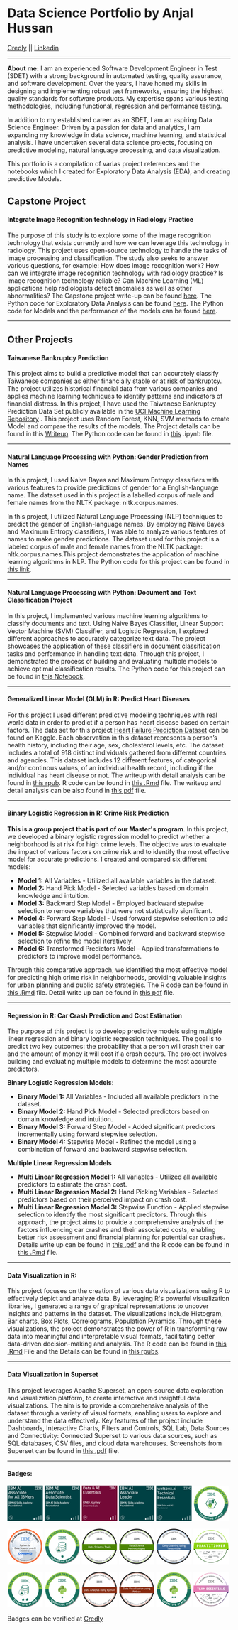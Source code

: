 # Data Science Portfolio by Anjal Hussan
[Credly](https://www.credly.com/users/anjal-hussan) ||
[Linkedin](https://www.linkedin.com/in/ahussan/)

___

**About me:**
I am an experienced Software Development Engineer in Test (SDET) with a strong background in automated testing, quality assurance, and software development. Over the years, I have honed my skills in designing and implementing robust test frameworks, ensuring the highest quality standards for software products. My expertise spans various testing methodologies, including functional, regression and performance testing.

In addition to my established career as an SDET, I am an aspiring Data Science Engineer. Driven by a passion for data and analytics, I am expanding my knowledge in data science, machine learning, and statistical analysis. I have undertaken several data science projects, focusing on predictive modeling, natural language processing, and data visualization.

This portfolio is a compilation of varias project references and the notebooks which I created for Exploratory Data Analysis (EDA), and creating predictive Models.

## Capstone Project

#### Integrate Image Recognition technology in Radiology Practice
The purpose of this study is to explore some of the image recognition technology that exists currently and how we can leverage this technology in radiology. This project uses open-source technology to handle the tasks of image processing and classification. The study also seeks to answer various questions, for example: How does image recognition work? How can we integrate image recognition technology with radiology practice? Is image recognition technology reliable? Can Machine Learning (ML) applications help radiologists detect anomalies as well as other abnormalities? The Capstone project write-up can be found  [here](https://github.com/ahussan/DATA698/blob/main/Final%20Paper.pdf). The Python code for Exploratory Data Analysis can be found [here](https://github.com/ahussan/DATA698/blob/main/eda.ipynb). The Python code for Models and the performance of the models can be found [here](https://github.com/ahussan/DATA698/blob/main/Model.ipynb).

---
## Other Projects
#### Taiwanese Bankruptcy Prediction
This project aims to build a predictive model that can accurately classify Taiwanese companies as either financially stable or at risk of bankruptcy. The project utilizes historical financial data from various companies and applies machine learning techniques to identify patterns and indicators of financial distress.
In this project, I have used the Taiwanese Bankruptcy Prediction Data Set publicly available in
the [UCI Machine Learning Repository]((https://archive.ics.uci.edu/ml/datasets/Taiwanese+Bankruptcy+Prediction)) .
This project uses Random Forest, KNN, SVM methods to create Model and compare the results of the models. The Project details can be found in this [Writeup](https://github.com/ahussan/DATA622/blob/main/HW3/hw3-bankrupt%20prediction.pdf).
The Python code can be found in [this](https://github.com/ahussan/DATA622/blob/main/HW3/HW3%20Predict%20Bankrupt.ipynb) .ipynb file.

---
#### Natural Language Processing with Python: Gender Prediction from Names
In this project, I used Naive Bayes and Maximum Entropy classifiers with various features to provide predictions of gender for a English-language name. The dataset used in this project is a labelled corpus of male and female names from the NLTK package: nltk.corpus.names.

In this project, I utilized Natural Language Processing (NLP) techniques to predict the gender of English-language names. 
By employing Naive Bayes and Maximum Entropy classifiers, I was able to analyze various features of names to make gender predictions.
The dataset used for this project is a labeled corpus of male and female names from the NLTK package: nltk.corpus.names.This 
project demonstrates the application of machine learning algorithms in NLP. The Python code for this project can be found in [this link](https://github.com/ahussan/Projects_DS/blob/main/Project3.ipynb).


---


#### Natural Language Processing with Python: Document and Text Classification Project
In this project, I implemented various machine learning algorithms to classify documents and text. Using Naive Bayes Classifier, Linear Support Vector Machine (SVM) Classifier, and Logistic Regression, I explored different approaches to accurately categorize text data. The project showcases the application of these classifiers in document classification tasks and performance in handling text data. Through this project, I demonstrated the process of building and evaluating multiple models to achieve optimal classification results.
The Python code for this project can be found in [this Notebook](https://github.com/ahussan/Projects_DS/blob/main/news%20classification.ipynb).

---

#### Generalized Linear Model (GLM) in R:  Predict Heart Diseases

For this project I used different predictive modeling techniques with real world data in order to predict if a person has heart disease based on certain factors. The data set for this project [Heart Failure Prediction Dataset](https://www.kaggle.com/datasets/fedesoriano/heart-failure-prediction) can be found on Kaggle. Each observation in this dataset represents a person’s health history, including their age, sex, cholesterol levels, etc. The dataset includes a total of 918 distinct individuals gathered from different countries and agencies. This dataset includes 12 different features, of categorical and/or continous values, of an individual health record, including if the individual has heart disease or not.
The writeup with detail analysis can be found in [this rpub](https://rpubs.com/ahussan/1207459). R code can be found in [this .Rmd](https://github.com/ahussan/Projects_DS/blob/main/Predict%20heart%20disease/Predict%20Cardiovascular%20diseases.Rmd) file.
The writeup and detail analysis can be also found in [this pdf](https://github.com/ahussan/Projects_DS/blob/main/Predict%20heart%20disease/Predict%20heart%20disease%20based%20on%20certain%20Health%20factors.pdf) file.

---

#### Binary Logistic Regression in R: Crime Risk Prediction

**This is a group project that is part of our Master's program**. In this project, we developed a binary logistic regression model to predict whether a neighborhood is at risk for high crime levels. The objective was to evaluate the impact of various factors on crime risk and to identify the most effective model for accurate predictions. I created and compared six different models:

- **Model 1:** All Variables - Utilized all available variables in the dataset.
- **Model 2:** Hand Pick Model - Selected variables based on domain knowledge and intuition.
- **Model 3:** Backward Step Model - Employed backward stepwise selection to remove variables that were not statistically significant.
- **Model 4:** Forward Step Model - Used forward stepwise selection to add variables that significantly improved the model.
- **Model 5:** Stepwise Model - Combined forward and backward stepwise selection to refine the model iteratively.
- **Model 6:** Transformed Predictors Model - Applied transformations to predictors to improve model performance.

Through this comparative approach, we identified the most effective model for predicting high crime risk in neighborhoods, providing valuable insights for urban planning and public safety strategies.
The R code can be found in [this .Rmd](https://github.com/ahussan/Projects_DS/blob/main/Crime%20Prediction/HW3.Rmd) file. Detail write up can be found in [this pdf](https://github.com/ahussan/Projects_DS/blob/main/Crime%20Prediction/HW3.pdf) file.

---

#### Regression in R: Car Crash Prediction and Cost Estimation

The purpose of this project is to develop predictive models using multiple linear regression and binary logistic regression techniques. The goal is to predict two key outcomes: the probability that a person will crash their car and the amount of money it will cost if a crash occurs. The project involves building and evaluating multiple models to determine the most accurate predictors.

**Binary Logistic Regression Models**:
- **Binary Model 1:** All Variables - Included all available predictors in the dataset.
- **Binary Model 2:** Hand Pick Model - Selected predictors based on domain knowledge and intuition.
- **Binary Model 3:** Forward Step Model - Added significant predictors incrementally using forward stepwise selection.
- **Binary Model 4:** Stepwise Model - Refined the model using a combination of forward and backward stepwise selection.

**Multiple Linear Regression Models**

- **Multi Linear Regression Model 1:** All Variables - Utilized all available predictors to estimate the crash cost.
- **Multi Linear Regression Model 2:** Hand Picking Variables - Selected predictors based on their perceived impact on crash cost.
- **Multi Linear Regression Model 3:** Stepwise Function - Applied stepwise selection to identify the most significant predictors.
Through this approach, the project aims to provide a comprehensive analysis of the factors influencing car crashes and their associated costs, enabling better risk assessment and financial planning for potential car crashes.
Details write up can be found in [this .pdf](https://github.com/ahussan/Projects_DS/blob/main/car%20crush/Car%20Crush.pdf) and the R code can be found in [this .Rmd](https://github.com/ahussan/Projects_DS/blob/main/car%20crush/car%20crush.Rmd) file.

---

#### Data Visualization in R:
This project focuses on the creation of various data visualizations using R to effectively depict and analyze data. By leveraging R's powerful visualization libraries, I generated a range of graphical representations to uncover insights and patterns in the dataset. 
The visualizations include Histogram, Bar charts, Box Plots,    Correlograms, Population Pyramids.
Through these visualizations, the project demonstrates the power of R in transforming raw data into meaningful and interpretable visual formats, facilitating better data-driven decision-making and analysis.
The R code can be found in [this .Rmd](https://github.com/ahussan/DATA_607_CUNY_SPS/blob/master/Visualization/visualization.Rmd) File and the Details can be found in [this rpubs](https://rpubs.com/ahussan/380532).

---

#### Data Visualization in Superset
This project leverages Apache Superset, an open-source data exploration and visualization platform, 
to create interactive and insightful data visualizations. The aim is to provide a comprehensive analysis of the dataset through a 
variety of visual formats, enabling users to explore and understand the data effectively. Key features of the project include
Dashboards, Interactive Charts, Filters and Controls, SQL Lab, Data Sources and Connectivity: Connected Superset to various data sources, such as SQL databases, CSV files, and cloud data warehouses.
Screenshots from Superset can be found in [this .pdf](https://github.com/ahussan/Projects_DS/blob/main/superset%20screenshots.pdf) file.

---
#### Badges:

![img_12.png](img_12.png)  ![img_14.png](img_14.png)  ![img_15.png](img_15.png)  ![img_16.png](img_16.png)  ![img_18.png](img_18.png) ![img_9.png](img_9.png)

![img.png](img.png) ![img_1.png](img_1.png) ![img_2.png](img_2.png) ![img_3.png](img_3.png) ![img_17.png](img_17.png)  ![img_10.png](img_10.png)

![img_4.png](img_4.png) ![img_6.png](img_6.png) ![img_7.png](img_7.png) ![img_8.png](img_8.png) ![img_13.png](img_13.png) ![img_11.png](img_11.png)

Badges can be verified at  [Credly](https://www.credly.com/users/anjal-hussan)
